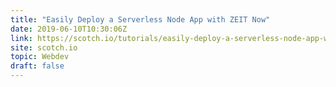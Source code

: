 ```yaml
---
title: "Easily Deploy a Serverless Node App with ZEIT Now"
date: 2019-06-10T10:30:06Z
link: https://scotch.io/tutorials/easily-deploy-a-serverless-node-app-with-zeit-now?utm_medium=RSS&utm_source=hune
site: scotch.io
topic: Webdev
draft: false
---
```

